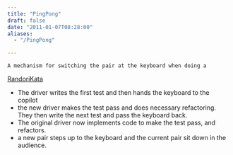 ```yaml
---
title: "PingPong"
draft: false
date: "2011-01-07T08:28:00"
aliases:
  - "/PingPong"

---
```

    A mechanism for switching the pair at the keyboard when doing a
[RandoriKata](/RandoriKata)

-   The driver writes the first test and then hands the keyboard to the
    copilot
-   the new driver makes the test pass and does necessary refactoring.
    They then write the next test and pass the keyboard back.
-   The original driver now implements code to make the test pass,
    and refactors.
-   a new pair steps up to the keyboard and the current pair sit down in
    the audience.


